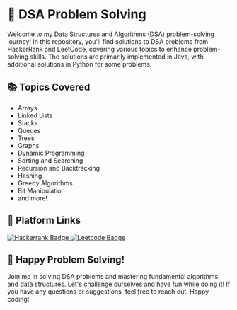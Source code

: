 # 🧠 DSA Problem Solving

Welcome to my Data Structures and Algorithms (DSA) problem-solving journey! In this repository, you'll find solutions to DSA problems from HackerRank and LeetCode, covering various topics to enhance problem-solving skills. The solutions are primarily implemented in Java, with additional solutions in Python for some problems.

## 📚 Topics Covered

- Arrays
- Linked Lists
- Stacks
- Queues
- Trees
- Graphs
- Dynamic Programming
- Sorting and Searching
- Recursion and Backtracking
- Hashing
- Greedy Algorithms
- Bit Manipulation
- and more!

## 🔗 Platform Links
<a href="https://www.hackerrank.com/profile/bhavya_mstry">
   <img src="https://img.shields.io/badge/-Hackerrank-2EC866?style=for-the-badge&logo=HackerRank&logoColor=white" alt="Hackerrank Badge"/>
  </a>
<a href="https://leetcode.com/mistrybhavya/">
  <img src="https://img.shields.io/badge/LeetCode-000000?style=for-the-badge&logo=LeetCode&logoColor=#d16c06" alt="Leetcode Badge"/>
</a>

## 🚀 Happy Problem Solving! 

Join me in solving DSA problems and mastering fundamental algorithms and data structures. Let's challenge ourselves and have fun while doing it! If you have any questions or suggestions, feel free to reach out. Happy coding!

